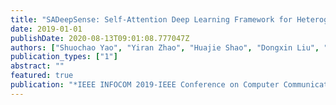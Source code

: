```yaml
---
title: "SADeepSense: Self-Attention Deep Learning Framework for Heterogeneous On-Device Sensors in Internet of Things Applications"
date: 2019-01-01
publishDate: 2020-08-13T09:01:08.777047Z
authors: ["Shuochao Yao", "Yiran Zhao", "Huajie Shao", "Dongxin Liu", "Shengzhong Liu", "Yifan Hao", "Ailing Piao", "Shaohan Hu", "Su Lu", "Tarek F Abdelzaher"]
publication_types: ["1"]
abstract: ""
featured: true
publication: "*IEEE INFOCOM 2019-IEEE Conference on Computer Communications*"
---
```


